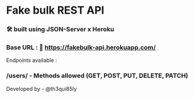 # Fake bulk REST API

### 🛠️ built using JSON-Server x Heroku

### Base URL : 🔗 https://fakebulk-api.herokuapp.com/

Endpoints available :

### /users/ - Methods allowed (GET, POST, PUT, DELETE, PATCH)

Developed by - @th3qui85ly
